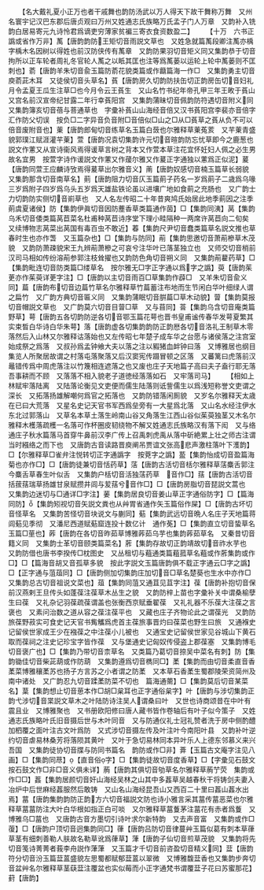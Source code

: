 <!-- { "loadSidebar": true } -->
　　【名大戴礼夏小正万也者干戚舞也韵防汤武以万人得天下故干舞称万舞　又州名寰宇记汉巴东郡后唐贞观曰万州又姓通志氏族略万氏孟子门人万章　又韵补入铣韵白居易寄元九诗怜君爲谪吏穷薄家贫褊三寄衣食资数盈二】
　　【十万　六书正譌或省作万非】萭【唐韵韵防王矩切音雨説文草也　又姓急就篇萭段卿注萭亦楀字楀木名因树以得姓也前汉防侠传有萭章　又韵防果羽切音矩义同又集韵恭于切音拘所以正车轮者周礼冬官轮人萭之以眡其匡也注等爲萭蒌以运轮上轮中萭蒌则不匡刺也】萮【唐韵羊朱切音兪玉篇防萮花貌类篇或作蘛篇海一作□　又集韵勇主切音庾萮茈木耳　又徒侯切音头草名】萯【唐韵房久切韵防扶缶切正韵房缶切音妇礼月令孟夏王瓜生注草□也今月令云王萯生　又山名竹书纪年帝孔甲三年王畋于萯山　又宫名前汉宣帝纪甘露二年行幸萯阳宫　又集韵蒲昧切音佩韵防符遇切音附义同又集韵簿亥切音蓓与菩通草也　字彚补萯山山海经音倍又汉书萯阳宫李裴亦音倍字汇作防父切误　按负□二字异音负音附□音倍似□山之□从□萯草之萯从负不可以倍音废附音也】萰【唐韵郎甸切音练草名玉篇白蔹也尔雅释草萰菟荄　又芉萰青盛貌郭璞江赋涯灌芉萰】萱【唐韵况袁切集韵许元切音暄韵防忘忧草即今之鹿葱也説文作藼又从宣诗衞风焉得谖草言树之背本又作萱本草注花宜怀妊妇人佩之必生男故名宜男　按萱字诗作谖説文作藼又作蕿尔雅又作萲正字通独以藼爲正似泥】萲【唐韵同萱王应麟诗攷焉得萲草出尔雅音义】萳【唐韵奴感切音楠玉篇草长弱貌　又集韵那含切音南草名】萴【唐韵阻力切音仄玉篇萴子药名一岁爲萴子二歳爲乌喙三岁爲附子四岁爲乌头五岁爲天雄盐铁论虽以进壤广地如食萴之充肠也　又广韵士力切韵防实侧切音崱草也　又人名左传昭二十年昔爽鸠氏始居此地季萴因之注季萴虞夏诸侯】防【集韵伊眞切音因防薼香草类篇通作茵】□【集韵同洟】莴【集韵乌禾切音倭类篇莴苣菜名杜甫种莴苣诗序堂下理小畦隔种一两席许莴苣向二旬矣　又续博物志莴菜出莴国有毒百虫不敢近】萶【集韵尺尹切音蠢类篇草名説文推也草春时生也亦作萅　又玉篇杂也】□【集韵与防同】萷【集韵思邀切音萧萷槮草木茂貌　又韵防萧疎貌宋王九辨萷萧槮之可哀兮注华叶已落茎独立也　又师交切音梢前汉司马相如传纷溶萷参郭注枝耸擢也又韵防色角切音朔义同　又集韵萷藋药草】□【集韵毗连切音防类篇□缕草名　按尔雅无□字正字通以爲字之譌】萸【唐韵茱茰亦作茱萸详茰字注】□【唐韵以主切音雨百□草集韵作薜□　又羊朱切音兪义同】萹【唐韵布切音边萹竹草名尔雅释草竹萹蓄注布地而生节闲白华叶细绿人谓之扁竹　又广韵方典切音匾义同　又集韵蒲眠切音腁萹□草木动貌】萺【集韵莫报切音帽説文草也　又广韵莫六切音目萺□草　又与苜同】萻【集韵乌含切音庵类篇野草】萼【唐韵五各切韵防逆各切音鄂玉篇花萼也晋书皇甫谧传春华发萼夏繁其实束晳白华诗白华朱萼】落【唐韵虚各切集韵韵防正韵厯各切音洛礼王制草木零落然后入山林又尔雅释诂落始也又左传昭七年楚子成车华之台愿与诸侯落之注宫室始成祭之爲落　又叔孙爲孟钟飨大夫以落之注以豭猪血衅钟曰落　又博雅居也纲目集览人所聚居故谓之村落屯落聚落又后汉窦宪传蹑冒顿之区落　又蕃篱曰虎落前汉鼂错传爲中周虎落注以竹篾相连遮落之也又废也庄子天地篇子高曰夫子盍行耶无落吾事耕而不顾　又落落不相入貌老子道徳经落落如石　又牢落司马】
　　【相如上林赋牢落陆离　又陆落论衡见文吏便而儒生陆落则诋訾儒生以爲浅短称誉文吏谓之深长　又拓落扬雄解嘲何爲官之拓落也　又韵防错落闲厠貌　又岁名尔雅释天太歳在已曰大荒落　又星名史记天官书军西爲垒旁有一大星爲北落　又山名水经注伊水东北过郭落山　又草名本草土落生岭南山谷又角落生江西山谷似茱萸独茎又木名尔雅释木檴落疏檴一名落可作杯圈皮韧绕物不解又姓通志氏族略汉有落下闳　又与络通庄子秋水篇落马首穿牛鼻前汉李广传上召禹刺虎禹从落中斫絶累上壮之师古注谓当时繦络之而下也　又唐韵古音读路晋庾阐吊贾谊文张高悲声激柱落叶下濩韵】□【尔雅释草□雀弁注悦转切正字通譌字　按萒字之譌】萾【集韵怡成切音盈篇海菊也亦作□】□【唐韵徒兼切音恬药草】萿【唐韵古活切音栝尔雅释草萿麋舌郭注今麋舌草春生叶似舌　又集韵户栝切音活独萿药草　音作□】葀【唐韵古活切音括菝葀瑞草扬雄甘泉赋攒井闾与苃葀兮音作□】□【唐韵房脂切音琵説文蒿也　又集韵边迷切与□通详□字注】葁【集韵居良切音姜山草正字通俗防字】□【篇海同防】【集韵矧视切音矢説文粪也从艸胃省通作矢玉篇俗作屎】□【唐韵古坏切音怪草名　又集韵苦怪切音块说文与蒯同】葂【集韵武远切音晩人名庄子天地篇蒋闾葂见季彻　又潘尼西道赋葂窟连投十数亿计　通作莬】□【集韵直立切音蛰草名玉篇□荲也】葃【唐韵在各切音昨茹草博雅葃茹乌芋也集韵葃茹草名　又秦昔切音籍义同　又集韵士革切音颐类篇菜名】葄【集韵存故切正韵靖故切音祚水芋也　又韵防借也唐书李揆传□枕图史　又丛租切与蒩通类篇蒩菰草名蒩或作葄集韵或作□】□【篇海音胡又音孤草多貌　按此字説文玉篇唐韵俱不载正字通云□字之譌】□【正字通与菹葅同】□【唐韵侧加切集韵庄加切音□草名楚葵也生水中亦作□　又集韵总古切音祖说文菜也】葅【集韵同菹又通苴见苴字注】葆【唐韵补抱切音保前汉燕剌王旦传头如蓬葆注葆草木丛生之貌　又韵防梓上苗也字彚补关中谓桑榆孽生曰葆　又礼杂记羽葆疏葆谓盖也张衡西京赋垂翟葆　又礼礼器不乐葆大注葆之言褒也　又素问治数之道从容之葆注葆平也　又藏也庄子齐物论此之谓葆光　又韵防旅葆野菽实可食史记天官书觜觿爲虎首主葆旅事晋灼曰葆菜也野生曰旅　又通褓史记留侯世家成王少在襁葆之中注葆小儿被也　又通宝史记留侯世家见谷城山下黄石取而葆祠之注史记珍宝字皆作葆　又与堡通史记匈奴传侵盗上郡葆塞　又集韵博毛切音褒广也】□【集韵乃带切音柰草名　又类篇乃葛切音捺吴中菜名有刺】防【集韵锄佳切音柴茈葫或作防葫　又集韵遵爲切音檇同□】葇【集韵而由切音柔直音香葇菜博雅穰葇苏也扬子方言苏之小者谓之防葇　又本草石香葇生蜀郡陵荣资简州及南中诸处　又广韵忍九切音蹂葇防菜不切也　篇海通薷】□【集韵莫后切音某菜名】葈【集韵想止切音葸本作□胡□枲耳也正字通俗枲字】叶【唐韵与涉切集韵正韵弋涉切音枼説文草木之叶陆防诗注吴人谓桑曰叶　又世也诗商颂昔在中叶有震且业　又博雅聚也　又书册欧阳修曰唐人藏书皆作卷轴后有叶子似今策子　又姓通志氏族略叶氏旧音摄后世与木叶同音　又与防通仪礼士冠礼赞者洗于房中侧酌醴加柶覆之面叶注古文叶爲防　又式涉切音摄左传及叶注叶今南阳叶县　又韵补叶逆约切音虐易林桑芳将落陨其黄叶　又叶于急切易林同本异叶乐人上德东邻慕义来兴吾国　又集韵徒协切音牒与防同书篇名　韵防或作□非】葊【玉篇古文庵字注见八画】□【集韵同荩】【直音俗字】□【集韵徒故切音度香草】□【字彚见石鼓文　按石鼓文作□非□音义俱未详】葋【唐韵其俱切音劬草名尔雅释草葋艼荧　集韵或作□□】葌【集韵居颜切音奸山海经吴林之山其中多葌草吴越春秋干将铸剑夫妻入冶炉中后世麻经葌服然后敢铸　又山名山海经昆吾山又西百二十里曰葌山葌水出焉】葍【唐韵集韵韵防正韵方六切音福説文防也诗小雅言采其葍传葍恶菜也尔雅释草葍葍防注大叶白华根如指正白可啖　又尔雅释草葍藑茅注葍花有赤者爲藑　又博雅乌□葍也　又唐韵古音方墨切引诗叶求尔新特韵　又去声音富　又集韵或作□蕧】□【唐韵户顶切音迥集韵同□】葎【唐韵吕防切音律蔓艸玉篇似葛有刺本草葎草茎有细刺善勒人肤故名勒草讹爲葎草】葏【唐韵子仙切音煎草茂貌　又集韵将先切音笺诗菁菁者莪李舟説作葏葏　又玉篇才千切音前咨盈切音精义同】葐【唐韵符分切音汾玉篇葐蒕盛貌左思蜀都赋郁葐蒕以翠微　又博雅馥葐香也又集韵步奔切音盆艸名尔雅释草茎蒛葐注覆盆也实似莓而小正字通梵书谓覆葐子花曰苏蜜那花】葑【唐韵】
